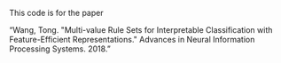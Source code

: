 
This code is for the paper

“Wang, Tong. "Multi-value Rule Sets for Interpretable Classification with Feature-Efficient Representations." Advances in Neural Information Processing Systems. 2018.”
